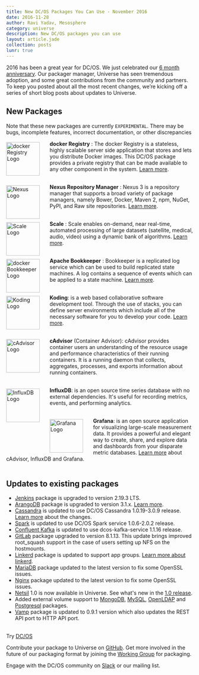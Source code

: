 ```yaml
---
title: New DC/OS Packages You Can Use - November 2016
date: 2016-11-28
author: Ravi Yadav, Mesosphere
category: universe
description: New DC/OS packages you can use
layout: article.jade
collection: posts
lunr: true
---
```


2016 has been a great year for DC/OS. We just celebrated our [6 month anniversary](https://dcos.io/blog/2016/dc-os-our-first-six-months/index.html). Our packager manager, Universe has seen tremendous adoption, and some great contributions from the community and partners. To keep you posted about all the most recent changes, we’re kicking off a series of short blog posts about updates to Universe.

## New Packages

Note that these new packages are currently `EXPERIMENTAL`. There may be bugs, incomplete features, incorrect documentation, or other discrepancies

<img style="float: left;margin-right: 27px;margin-top: 4px;" width="90" height="90" src="/assets/images/blog/2016-11-03_registry-logo.png" alt="docker Registry Logo"/> **docker Registry** : The docker Registry is a stateless, highly scalable server side application that stores and lets you distribute Docker images. This DC/OS package provides a private registry that can be made available to any other component in the system. [Learn more](https://github.com/dcos/examples/tree/master/1.8/registry).
<br/><br/>

<img style="float: left;margin-right: 27px;margin-top: 4px;" width="90" height="90" src="/assets/images/blog/2016-11-24_nexus_logo.png" alt="Nexus Logo"/> **Nexus Repository Manager** : Nexus 3 is a repository manager that supports a broad variety of package managers, namely Bower, Docker, Maven 2, npm, NuGet, PyPI, and Raw site repositories. [Learn more](https://github.com/dcos/examples/tree/master/1.8/nexus).
<br/><br/>

<img style="float: left;margin-right: 27px;margin-top: 4px;" width="90" height="90" src="/assets/images/blog/2016-11-24_scale_logo.png" alt="Scale Logo"/> **Scale** : Scale enables on-demand, near real-time, automated processing of large datasets (satellite, medical, audio, video) using a dynamic bank of algorithms. [Learn more](https://github.com/dcos/examples/tree/master/1.8/scale).
<br/><br/>

<img style="float: left;margin-right: 27px;margin-top: 4px;" width="90" height="90" src="/assets/images/blog/2016-11-24_bookkeeper_logo.png" alt="docker Bookkeeper Logo"/> **Apache Bookkeeper** : Bookkeeper is a replicated log service which can be used to build replicated state machines. A log contains a sequence of events which can be applied to a state machine. [Learn more](https://github.com/dcos/examples/tree/master/1.8/bookkeeper).
<br/><br/>

<img style="float: left;margin-right: 27px;margin-top: 4px;" width="90" height="90" src="/assets/images/blog/2016-11-24_koding_logo.png" alt="Koding Logo"/> **Koding**: is a web based collaborative software development tool. Through the use of stacks, you can define server environments which include all of the necessary software for you to develop your code. [Learn more](https://github.com/dcos/examples/tree/master/1.8/koding).
<br/><br/>

<img style="float: left;margin-right: 27px;margin-top: 4px;" width="90" height="90" src="/assets/images/blog/2016-11-24_cadvisor-logo.png" alt="cAdvisor Logo"/> **cAdvisor** (Container Advisor): cAdvisor provides container users an understanding of the resource usage and performance characteristics of their running containers. It is a running daemon that collects, aggregates, processes, and exports information about running containers.
<br/><br/>

<img style="float: left;margin-right: 27px;margin-top: 4px;" width="90" height="90" src="/assets/images/blog/2016-11-24_influxdb-logo.png" alt="InfluxDB Logo"/> **InfluxDB**: is an open source time series database with no external dependencies. It's useful for recording metrics, events, and performing analytics.
<br/><br/>

<img style="float: left;margin-right: 27px;margin-top: 4px;" width="90" height="90" src="/assets/images/blog/2016-11-24_grafana-logo.png" alt="Grafana Logo"/> **Grafana**: is an open source application for visualizing large-scale measurement data. It provides a powerful and elegant way to create, share, and explore data and dashboards from your disparate metric databases. [Learn more](https://github.com/dcos/examples/tree/master/1.8/cadvisor-influxdb-grafana) about cAdvisor, InfluxDB and Grafana.
<br/><br/>

## Updates to existing packages

- [Jenkins](https://github.com/mesosphere/universe/pull/809) package is upgraded to version 2.19.3 LTS.
- [ArangoDB](https://github.com/mesosphere/universe/pull/837) package is upgraded to version 3.1.x. [Learn more](https://github.com/dcos/examples/tree/master/1.8/arangodb).
- [Cassandra](https://github.com/mesosphere/universe/pull/839) is updated to use DC/OS Cassandra 1.0.19-3.0.9 release. [Learn more](https://github.com/mesosphere/dcos-cassandra-service/releases) about the changes.
- [Spark](https://github.com/mesosphere/universe/pull/836) is updated to use DC/OS Spark service 1.0.6-2.0.2 release.
- [Confluent Kafka](https://github.com/mesosphere/universe/pull/795) is updated to use dcos-kafka-service 1.1.16 release.
- [GitLab](https://github.com/mesosphere/universe/pull/781) package upgraded to version 8.1.13. This update brings improved root_squash support in the case of users setting up NFS on the hostmounts.
- [Linkerd](https://github.com/mesosphere/universe/pull/763) package is updated to support app groups. [Learn more about linkerd](http://bit.ly/2dLhnkg).
- [MariaDB](https://github.com/mesosphere/universe/pull/732) package updated to the latest version to fix some OpenSSL issues.
- [Nginx](https://github.com/mesosphere/universe/pull/733) package updated to the latest version to fix some OpenSSL issues.
- [Netsil](https://github.com/mesosphere/universe/pull/727) 1.0 is now available in Universe. See what's new in the [1.0 release](https://github.com/netsil/docs/blob/master/docs/release-notes.md#100---09252016).
- Added external volume support to [MongoDB](https://github.com/mesosphere/universe/pull/767), [MySQL](https://github.com/mesosphere/universe/pull/768), [OpenLDAP](https://github.com/mesosphere/universe/pull/770) and [Postgresql](https://github.com/mesosphere/universe/pull/769) packages.
- [Vamp](https://github.com/mesosphere/universe/pull/804) package is updated to 0.9.1 version which also updates the REST API port to HTTP API port.
<br/><br/>

Try [DC/OS](https://dcos.io/get-started/)

Contribute your package to Universe on [GitHub](https://github.com/mesosphere/universe). Get more involved in the future of our packaging format by joining the [Working Group](www.google.com) for packaging.

Engage with the DC/OS community on [Slack](http://chat.dcos.io/) or our mailing list.
